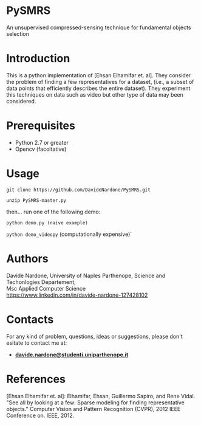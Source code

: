 # PySMRS
An unsupervised compressed-sensing technique for fundamental objects selection

# Introduction

This is a python implementation of [Ehsan Elhamifar et. al]. They consider the problem of finding a few representatives for a dataset, (i.e., a subset of data points that efficiently
describes the entire dataset). They experiment this techniques on data such as video but other type of data may been considered. 


# Prerequisites

  - Python 2.7 or greater <br>
  - Opencv (facoltative)
  
# Usage

`git clone https://github.com/DavideNardone/PySMRS.git` <br>

`unzip PySMRS-master.py`

then... run one of the following demo:

`python demo.py (naive example)` <br>

`python demo_videopy` (computationally expensive)`

# Authors

Davide Nardone, University of Naples Parthenope, Science and Techonlogies Departement,<br> Msc Applied Computer Science <br/>
https://www.linkedin.com/in/davide-nardone-127428102

# Contacts

For any kind of problem, questions, ideas or suggestions, please don't esitate to contact me at: 
- **davide.nardone@studenti.uniparthenope.it**

# References

[Ehsan Elhamifar et. al]: Elhamifar, Ehsan, Guillermo Sapiro, and Rene Vidal. "See all by looking at a few: Sparse modeling for finding representative objects." Computer Vision and Pattern Recognition (CVPR), 2012 IEEE Conference on. IEEE, 2012.
